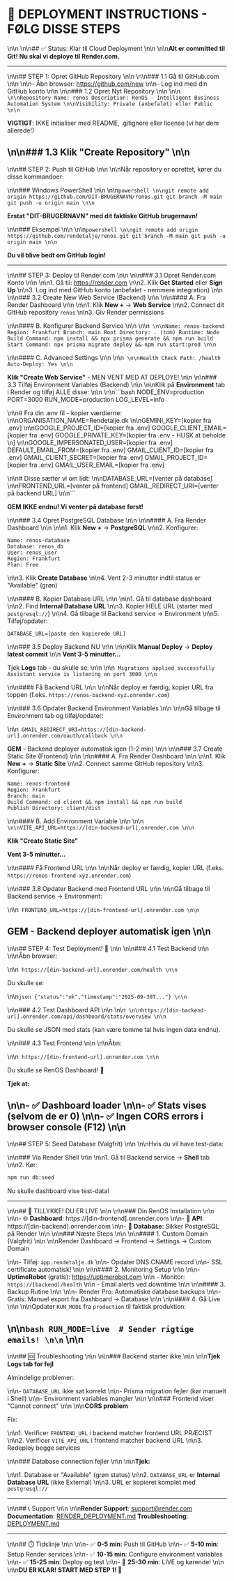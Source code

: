 # 🚀 DEPLOYMENT INSTRUCTIONS - FØLG DISSE STEPS\n\n\n\n## ✅ Status: Klar til Cloud Deployment\n\n\n\n**Alt er committed til Git! Nu skal vi deploye til Render.com.**---\n\n## STEP 1: Opret GitHub Repository\n\n\n\n### 1.1 Gå til GitHub.com\n\n\n\n- Åbn browser: <https://github.com/new>\n\n- Log ind med din GitHub konto\n\n\n\n### 1.2 Opret Nyt Repository\n\n\n\n```\n\nRepository Name: renosDescription: RenOS - Intelligent Business Automation System\n\nVisibility: Private (anbefalet) eller Public\n\n```**VIGTIGT**: IKKE initialiser med README, .gitignore eller license (vi har dem allerede!)\n\n### 1.3 Klik "Create Repository"\n\n---\n\n## STEP 2: Push til GitHub\n\n\n\nNår repository er oprettet, kører du disse kommandoer:\n\n### Windows PowerShell\n\n\n\n```powershell\n\ngit remote add origin https://github.com/DIT-BRUGERNAVN/renos.gitgit branch -M maingit push -u origin main\n\n```**Erstat "DIT-BRUGERNAVN" med dit faktiske GitHub brugernavn!**\n\n### Eksempel\n\n\n\n```powershell\n\ngit remote add origin https://github.com/rendetalje/renos.gitgit branch -M maingit push -u origin main\n\n```**Du vil blive bedt om GitHub login!**---\n\n## STEP 3: Deploy til Render.com\n\n\n\n### 3.1 Opret Render.com Konto\n\n\n\n1. Gå til: <https://render.com>\n\n2. Klik **Get Started** eller **Sign Up**\n\n3. Log ind med GitHub konto (anbefalet - nemmere integration)\n\n\n\n### 3.2 Create New Web Service (Backend)\n\n\n\n#### A. Fra Render Dashboard\n\n\n\n1. Klik **New +** → **Web Service**\n\n2. Connect dit GitHub repository `renos`\n\n3. Giv Render permissions\n\n#### B. Konfigurer Backend Service\n\n\n\n```\n\nName: renos-backendRegion: FrankfurtBranch: mainRoot Directory: . (tom)Runtime: NodeBuild Command: npm install && npx prisma generate && npm run buildStart Command: npx prisma migrate deploy && npm run start:prod\n\n```\n\n#### C. Advanced Settings\n\n\n\n```\n\nHealth Check Path: /healthAuto-Deploy: Yes\n\n```**Klik "Create Web Service"** - MEN VENT MED AT DEPLOYE!\n\n\n\n### 3.3 Tilføj Environment Variables (Backend)\n\n\n\nKlik på **Environment** tab i Render og tilføj ALLE disse:\n\n\n\n```bashNODE_ENV=productionPORT=3000RUN_MODE=productionLOG_LEVEL=info\n\n# Fra din .env fil - kopier værdierne:\n\nORGANISATION_NAME=Rendetalje.dk\n\nGEMINI_KEY=[kopier fra .env]\n\nGOOGLE_PROJECT_ID=[kopier fra .env]GOOGLE_CLIENT_EMAIL=[kopier fra .env]GOOGLE_PRIVATE_KEY=[kopier fra .env - HUSK at beholde \n]\n\nGOOGLE_IMPERSONATED_USER=[kopier fra .env]DEFAULT_EMAIL_FROM=[kopier fra .env]GMAIL_CLIENT_ID=[kopier fra .env]GMAIL_CLIENT_SECRET=[kopier fra .env]GMAIL_PROJECT_ID=[kopier fra .env]GMAIL_USER_EMAIL=[kopier fra .env]\n\n# Disse sætter vi om lidt:\n\nDATABASE_URL=[venter på database]\n\nFRONTEND_URL=[venter på frontend]GMAIL_REDIRECT_URI=[venter på backend URL]\n\n```**GEM IKKE endnu! Vi venter på database først!**\n\n### 3.4 Opret PostgreSQL Database\n\n\n\n#### A. Fra Render Dashboard\n\n\n\n1. Klik **New +** → **PostgreSQL**\n\n2. Konfigurer:   ```   Name: renos-database   Database: renos_db   User: renos_user   Region: Frankfurt   Plan: Free   ```\n\n3. Klik **Create Database**\n\n4. Vent 2-3 minutter indtil status er "Available" (grøn)\n\n#### B. Kopier Database URL\n\n\n\n1. Gå til database dashboard\n\n2. Find **Internal Database URL**\n\n3. Kopier HELE URL (starter med `postgresql://`)\n\n4. Gå tilbage til Backend service → Environment\n\n5. Tilføj/opdater:   ```   DATABASE_URL=[paste den kopierede URL]   ```\n\n### 3.5 Deploy Backend NU\n\n\n\nKlik **Manual Deploy** → **Deploy latest commit**\n\n**Vent 3-5 minutter...**Tjek **Logs** tab - du skulle se:\n\n\n\n```Migrations applied successfullyAssistant service is listening on port 3000\n\n```\n\n#### Få Backend URL\n\n\n\nNår deploy er færdig, kopier URL fra toppen (f.eks. `https://renos-backend-xyz.onrender.com`)\n\n### 3.6 Opdater Backend Environment Variables\n\n\n\nGå tilbage til Environment tab og tilføj/opdater:\n\n```GMAIL_REDIRECT_URI=https://[din-backend-url].onrender.com/oauth/callback\n\n```**GEM** - Backend deployer automatisk igen (1-2 min)\n\n\n\n### 3.7 Create Static Site (Frontend)\n\n\n\n#### A. Fra Render Dashboard\n\n\n\n1. Klik **New +** → **Static Site**\n\n2. Connect samme GitHub repository\n\n3. Konfigurer:   ```   Name: renos-frontend   Region: Frankfurt   Branch: main   Build Command: cd client && npm install && npm run build   Publish Directory: client/dist   ```\n\n#### B. Add Environment Variable\n\n\n\n```\n\nVITE_API_URL=https://[din-backend-url].onrender.com\n\n```**Klik "Create Static Site"****Vent 3-5 minutter...**\n\n#### Få Frontend URL\n\n\n\nNår deploy er færdig, kopier URL (f.eks. `https://renos-frontend-xyz.onrender.com`)\n\n### 3.8 Opdater Backend med Frontend URL\n\n\n\nGå tilbage til Backend service → Environment:\n\n```FRONTEND_URL=https://[din-frontend-url].onrender.com\n\n```**GEM** - Backend deployer automatisk igen\n\n---\n\n## STEP 4: Test Deployment! 🧪\n\n\n\n### 4.1 Test Backend\n\n\n\nÅbn browser:\n\n```https://[din-backend-url].onrender.com/health\n\n```Du skulle se:\n\n```json{"status":"ok","timestamp":"2025-09-30T..."}\n\n```\n\n### 4.2 Test Dashboard API\n\n\n\n```\n\nhttps://[din-backend-url].onrender.com/api/dashboard/stats/overview\n\n```Du skulle se JSON med stats (kan være tomme tal hvis ingen data endnu).\n\n### 4.3 Test Frontend\n\n\n\nÅbn:\n\n```https://[din-frontend-url].onrender.com\n\n```Du skulle se RenOS Dashboard! 🎉**Tjek at:**\n\n- ✅ Dashboard loader\n\n- ✅ Stats vises (selvom de er 0)\n\n- ✅ Ingen CORS errors i browser console (F12)\n\n---\n\n## STEP 5: Seed Database (Valgfrit)\n\n\n\nHvis du vil have test-data:\n\n### Via Render Shell\n\n\n\n1. Gå til Backend service → **Shell** tab\n\n2. Kør:   ```bash   npm run db:seed   ```Nu skulle dashboard vise test-data!---\n\n## 🎉 TILLYKKE! DU ER LIVE\n\n\n\n### Din RenOS Installation\n\n\n\n- 🌐 **Dashboard**: https://[din-frontend].onrender.com\n\n- 🔧 **API**: https://[din-backend].onrender.com\n\n- 💾 **Database**: Sikker PostgreSQL på Render\n\n\n\n### Næste Steps\n\n\n\n#### 1. Custom Domain (Valgfrit)\n\n\n\nRender Dashboard → Frontend → Settings → Custom Domain\n\n- Tilføj: `app.rendetalje.dk`\n\n- Opdater DNS CNAME record\n\n- SSL certificate automatisk!\n\n\n\n#### 2. Monitoring Setup\n\n\n\n- **UptimeRobot** (gratis): <https://uptimerobot.com>\n\n  - Monitor: `https://[backend]/health`\n\n  - Email alerts ved downtime\n\n\n\n#### 3. Backup Rutine\n\n\n\n- Render Pro: Automatiske database backups\n\n- Gratis: Manuel export fra Dashboard → Database\n\n\n\n#### 4. Gå Live\n\n\n\nOpdater `RUN_MODE` fra `production` til faktisk produktion:\n\n```bashRUN_MODE=live  # Sender rigtige emails!\n\n```\n\n---\n\n## 🆘 Troubleshooting\n\n\n\n### Backend starter ikke\n\n\n\n**Tjek Logs tab for fejl**Almindelige problemer:\n\n- `DATABASE_URL` ikke sat korrekt\n\n- Prisma migration fejler (kør manuelt i Shell)\n\n- Environment variables mangler\n\n\n\n### Frontend viser "Cannot connect"\n\n\n\n**CORS problem**Fix:\n\n1. Verificer `FRONTEND_URL` i backend matcher frontend URL PRÆCIST\n\n2. Verificer `VITE_API_URL` i frontend matcher backend URL\n\n3. Redeploy begge services\n\n### Database connection fejler\n\n\n\n**Tjek:**\n\n1. Database er "Available" (grøn status)\n\n2. `DATABASE_URL` er **Internal Database URL** (ikke External)\n\n3. URL er kopieret komplet med `postgresql://`---\n\n## 📞 Support\n\n\n\n**Render Support**: <support@render.com>**Documentation**: [RENDER_DEPLOYMENT.md](./RENDER_DEPLOYMENT.md)**Troubleshooting**: [DEPLOYMENT.md](./DEPLOYMENT.md)---\n\n## ⏱️ Tidslinje\n\n\n\n- ✅ **0-5 min**: Push til GitHub\n\n- ✅ **5-10 min**: Setup Render services\n\n- ✅ **10-15 min**: Configure environment variables\n\n- ✅ **15-25 min**: Deploy og test\n\n- 🎉 **25-30 min**: LIVE og kørende!\n\n\n\n**DU ER KLAR! START MED STEP 1! 🚀**